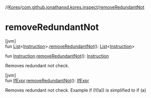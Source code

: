 //[Kores](../../index.md)/[com.github.jonathanxd.kores.inspect](index.md)/[removeRedundantNot](remove-redundant-not.md)

# removeRedundantNot

[jvm]\
fun [List](https://kotlinlang.org/api/latest/jvm/stdlib/kotlin.collections/-list/index.html)<[Instruction](../com.github.jonathanxd.kores/-instruction/index.md)>.[removeRedundantNot](remove-redundant-not.md)(): [List](https://kotlinlang.org/api/latest/jvm/stdlib/kotlin.collections/-list/index.html)<[Instruction](../com.github.jonathanxd.kores/-instruction/index.md)>

fun [Instruction](../com.github.jonathanxd.kores/-instruction/index.md).[removeRedundantNot](remove-redundant-not.md)(): [Instruction](../com.github.jonathanxd.kores/-instruction/index.md)

Removes redundant not check.

[jvm]\
fun [IfExpr](../com.github.jonathanxd.kores.base/-if-expr/index.md).[removeRedundantNot](remove-redundant-not.md)(): [IfExpr](../com.github.jonathanxd.kores.base/-if-expr/index.md)

Removes redundant not check. Example if (!(!a)) is simplified to if (a)
